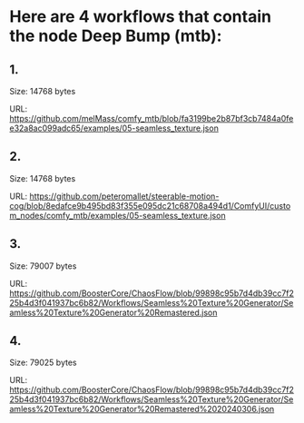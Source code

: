 # Here are 4 workflows that contain the node Deep Bump (mtb):

## 1. 

Size: 14768 bytes

URL: https://github.com/melMass/comfy_mtb/blob/fa3199be2b87bf3cb7484a0fee32a8ac099adc65/examples/05-seamless_texture.json

## 2. 

Size: 14768 bytes

URL: https://github.com/peteromallet/steerable-motion-cog/blob/8edafce9b495bd83f355e095dc21c68708a494d1/ComfyUI/custom_nodes/comfy_mtb/examples/05-seamless_texture.json

## 3. 

Size: 79007 bytes

URL: https://github.com/BoosterCore/ChaosFlow/blob/99898c95b7d4db39cc7f225b4d3f041937bc6b82/Workflows/Seamless%20Texture%20Generator/Seamless%20Texture%20Generator%20Remastered.json

## 4. 

Size: 79025 bytes

URL: https://github.com/BoosterCore/ChaosFlow/blob/99898c95b7d4db39cc7f225b4d3f041937bc6b82/Workflows/Seamless%20Texture%20Generator/Seamless%20Texture%20Generator%20Remastered%2020240306.json

